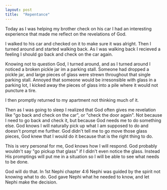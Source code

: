 ```yaml
---
layout: post
title:  "Repentance"
---
```


Today as I was helping my brother check on his car I had an interesting experience that made me reflect on the revelations of God. 

I walked to his car and checked on it to make sure it was alright. Then I turned around and started walking back. As I was walking back I recieved a feeling I should go back and check on the car again. 

Knowing not to question God, I turned around, and as I turned around I noticed a broken pickle jar im a parking stall. Someone had dropped a pickle jar, and large pieces of glass were strewn throughout that single parking stall. Annoyed that someone would be irresonsible with glass in a parking lot, I kicked away the pieces of glass into a pile where it would not puncture a tire. 

I then promptly returned to my apartment not thinking much of it. 

Then as I was going to sleep I realized that God often gives me revelation like "go back and check on the car", or "check the door again". Not because I need to go back and check it, but because God needs me to do something else. God knows I will naturally pick up what I am supposed to do and doesn't prompt me further. God didn't tell me to go move those glass pieces, God knew that I would do it because that is the right thing to do. 

This is very personal for me, God knows how I will respond. God probably wouldn't say "go pickup that glass" if I didn't even notice the glass. Instead His promptings will put me in a situation so I will be able to see what needs to be done. 

God will do that. In 1st Nephi chapter 4:6 Nephi was guided by the spirit not knowing what to do. God gave Nephi what he needed to know, and let Nephi make the decision.
